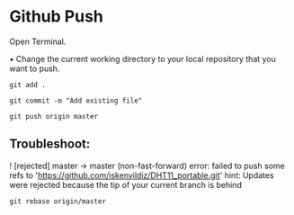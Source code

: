 # Github Push


Open Terminal.

• Change the current working directory to your local repository that you want to push.

`
git add .
`

`
git commit -m "Add existing file"
`

`
git push origin master
`

## Troubleshoot:
 
 ! [rejected]        master -> master (non-fast-forward)
error: failed to push some refs to 'https://github.com/iskenyildiz/DHT11_portable.git'
hint: Updates were rejected because the tip of your current branch is behind
 
 
`
git rebase origin/master
`
